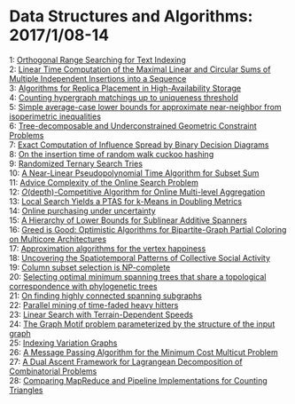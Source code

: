# Data Structures and Algorithms: 2017/1/08-14  
1: [Orthogonal Range Searching for Text Indexing](https://doi.org/10.48550/arXiv.1306.0615)  
2: [Linear Time Computation of the Maximal Linear and Circular Sums of  Multiple Independent Insertions into a Sequence](https://doi.org/10.48550/arXiv.1307.1447)  
3: [Algorithms for Replica Placement in High-Availability Storage](https://doi.org/10.48550/arXiv.1503.02654)  
4: [Counting hypergraph matchings up to uniqueness threshold](https://doi.org/10.48550/arXiv.1503.05812)  
5: [Simple average-case lower bounds for approximate near-neighbor from  isoperimetric inequalities](https://doi.org/10.48550/arXiv.1602.05391)  
6: [Tree-decomposable and Underconstrained Geometric Constraint Problems](https://doi.org/10.48550/arXiv.1608.05205)  
7: [Exact Computation of Influence Spread by Binary Decision Diagrams](https://doi.org/10.48550/arXiv.1701.01540)  
8: [On the insertion time of random walk cuckoo hashing](https://doi.org/10.48550/arXiv.1602.04652)  
9: [Randomized Ternary Search Tries](https://doi.org/10.48550/arXiv.1606.04042)  
10: [A Near-Linear Pseudopolynomial Time Algorithm for Subset Sum](https://doi.org/10.48550/arXiv.1610.04712)  
11: [Advice Complexity of the Online Search Problem](https://doi.org/10.48550/arXiv.1612.09299)  
12: [$O(\mbox{depth})$-Competitive Algorithm for Online Multi-level  Aggregation](https://doi.org/10.48550/arXiv.1701.01936)  
13: [Local Search Yields a PTAS for k-Means in Doubling Metrics](https://doi.org/10.48550/arXiv.1603.08976)  
14: [Online purchasing under uncertainty](https://doi.org/10.48550/arXiv.1605.06072)  
15: [A Hierarchy of Lower Bounds for Sublinear Additive Spanners](https://doi.org/10.48550/arXiv.1607.07497)  
16: [Greed is Good: Optimistic Algorithms for Bipartite-Graph Partial  Coloring on Multicore Architectures](https://doi.org/10.48550/arXiv.1701.02628)  
17: [Approximation algorithms for the vertex happiness](https://doi.org/10.48550/arXiv.1606.03185)  
18: [Uncovering the Spatiotemporal Patterns of Collective Social Activity](https://doi.org/10.48550/arXiv.1701.02740)  
19: [Column subset selection is NP-complete](https://doi.org/10.48550/arXiv.1701.02764)  
20: [Selecting optimal minimum spanning trees that share a topological  correspondence with phylogenetic trees](https://doi.org/10.48550/arXiv.1701.02844)  
21: [On finding highly connected spanning subgraphs](https://doi.org/10.48550/arXiv.1701.02853)  
22: [Parallel mining of time-faded heavy hitters](https://doi.org/10.48550/arXiv.1701.03004)  
23: [Linear Search with Terrain-Dependent Speeds](https://doi.org/10.48550/arXiv.1701.03047)  
24: [The Graph Motif problem parameterized by the structure of the input  graph](https://doi.org/10.48550/arXiv.1503.05110)  
25: [Indexing Variation Graphs](https://doi.org/10.48550/arXiv.1604.06605)  
26: [A Message Passing Algorithm for the Minimum Cost Multicut Problem](https://doi.org/10.48550/arXiv.1612.05441)  
27: [A Dual Ascent Framework for Lagrangean Decomposition of Combinatorial  Problems](https://doi.org/10.48550/arXiv.1612.05460)  
28: [Comparing MapReduce and Pipeline Implementations for Counting Triangles](https://doi.org/10.48550/arXiv.1701.03318)  